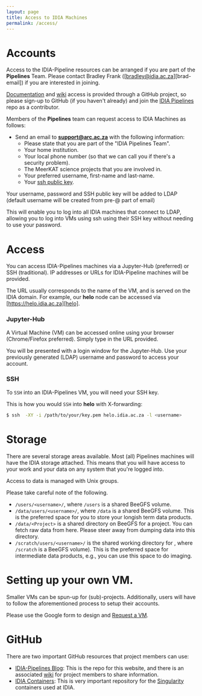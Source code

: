 ```yaml
---
layout: page
title: Access to IDIA Machines
permalink: /access/
---
```


# Accounts
Access to the IDIA-Pipeline resources can be arranged if you are part of the **Pipelines** Team.
Please contact Bradley Frank ([bradley@idia.ac.za][brad-email]) if you are interested in joining.

[Documentation][idia-pipelines] and [wiki][idia-pipelines-wiki] access is provided through a GitHub
project, so please sign-up to GitHub (if you haven't already) and join the [IDIA
Pipelines][idia-pipelines] repo as a contributor.

Members of the **Pipelines** team can request access to IDIA Machines as follows:
* Send an email to **support@arc.ac.za** with the following information:
    * Please state that you are part of the "IDIA Pipelines Team".
    * Your home institution.
    * Your local phone number (so that we can call you if there's a security problem).
    * The MeerKAT science projects that you are involved in.
    * Your preferred username, first-name and last-name.
    * Your [ssh public key][sshkey].

Your username, password and SSH public key will be added to LDAP (default username will be created
from pre-@ part of email)

This will enable you to log into all IDIA machines that connect to LDAP, allowing you to log into
VMs using ssh using their SSH key without needing to use your password.

# Access
You can access IDIA-Pipelines machines via a Jupyter-Hub (preferred) or SSH (traditional). IP
addresses or URLs for IDIA-Pipeline machines will be provided. 

The URL usually corresponds to the name of the VM, and is served on the IDIA domain. For example,
our **helo** node can be accessed via [https://helo.idia.ac.za][helo].

### Jupyter-Hub
A Virtual Machine (VM) can be accessed online using your browser (Chrome/Firefox preferred). Simply
type in the URL provided.

You will be presented with a login window for the Jupyter-Hub. Use your previously generated (LDAP)
username and password to access your account.

### SSH
To `SSH` into an IDIA-Pipelines VM, you will need your SSH key. 

This is how you would `SSH` into **helo** with X-forwarding:
````bash
$ ssh  -XY -i /path/to/your/key.pem helo.idia.ac.za -l <username>
````

# Storage
There are several storage areas available. Most (all) Pipelines machines will have the IDIA storage
attached. This means that you will have access to your work and your data on any system that you're
logged into. 

Access to data is managed with Unix groups. 

Please take careful note of the following.

* `/users/<username>/`, where `/users` is a shared BeeGFS volume.
* `/data/users/<username>/`, where `/data` is a shared BeeGFS volume. This is the preferred space
  for you to store your longish term data products.
* `/data/<Project>` is a shared directory on BeeGFS for a project. You can fetch raw data from here.
  Please steer away from dumping data into this directory.
* `/scratch/users/<username>/` is the shared working directory for <username>, where `/scratch` is a
  BeeGFS volume). This is the preferred space for intermediate data products, e.g., you can use this
  space to do imaging.

# Setting up your own VM. 
Smaller VMs can be spun-up for (sub)-projects. Additionally, users will have to follow the
aforementioned process to setup their accounts.

Please use the Google form to design and [Request a VM][request-vm].

# GitHub
There are two important GitHub resources that project members can use:
* [IDIA-Pipelines Blog][idia-pipelines]: This is the repo for this website, and there is an
  associated [wiki][idia-pipelines-wiki] for project members to share information. 
* [IDIA Containers][idia-containers]: This is very important repository for the
  [Singularity][singularity] containers used at IDIA.

[idia-pipelines]:  https://github.com/idia-pipelines/idia-pipelines.github.io
[idia-pipelines-wiki]:  https://github.com/idia-pipelines/idia-pipelines.github.io/wiki
[idia-containers]: https://github.com/AfricanResearchCloud/idia-containers
[singularity]: http://singularity.lbl.gov/
[sshkey]: https://confluence.atlassian.com/bitbucketserver/creating-ssh-keys-776639788.html
[helo]: https://helo.idia.ac.za
[request-vm]: https://docs.google.com/forms/d/e/1FAIpQLSc6GwFfqTUcKVmkcmn1VRIBADp-_JOSVt9aW1dfNmc12kxuvg/viewform
